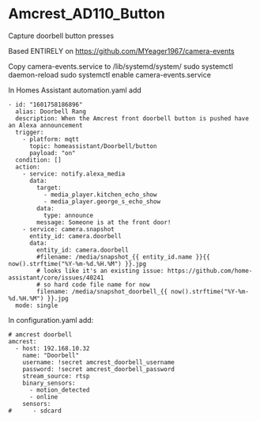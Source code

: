 # Amcrest_AD110_Button
 Capture doorbell button presses

Based ENTIRELY on https://github.com/MYeager1967/camera-events
 
Copy camera-events.service to /lib/systemd/system/
sudo systemctl daemon-reload
sudo systemctl enable camera-events.service

In Homes Assistant automation.yaml add

```
- id: "1601758186896"
  alias: Doorbell Rang
  description: When the Amcrest front doorbell button is pushed have an Alexa announcement
  trigger:
    - platform: mqtt
      topic: homeassistant/Doorbell/button
      payload: "on"
  condition: []
  action:
    - service: notify.alexa_media
      data:
        target:
          - media_player.kitchen_echo_show
          - media_player.george_s_echo_show
        data:
          type: announce
        message: Someone is at the front door!
    - service: camera.snapshot
      entity_id: camera.doorbell
      data:
        entity_id: camera.doorbell
        #filename: /media/snapshot_{{ entity_id.name }}{{ now().strftime("%Y-%m-%d.%H.%M") }}.jpg
        # looks like it's an existing issue: https://github.com/home-assistant/core/issues/40241
        # so hard code file name for now
        filename: /media/snapshot_doorbell_{{ now().strftime("%Y-%m-%d.%H.%M") }}.jpg
  mode: single
```
In configuration.yaml add:

```
# amcrest doorbell
amcrest:
  - host: 192.168.10.32
    name: "Doorbell"
    username: !secret amcrest_doorbell_username
    password: !secret amcrest_doorbell_password
    stream_source: rtsp
    binary_sensors:
      - motion_detected
      - online
    sensors:
#      - sdcard
```
